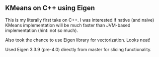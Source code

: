 KMeans on C++ using Eigen
--------------------------------------
This is my literally first take on C++. I was interested if native (and naive) KMeans implementation will be much faster than JVM-based implementation (hint: not so much).

Also took the chance to use Eigen library for vectorization. Looks neat!

Used Eigen 3.3.9 (pre-4.0) directly from master for slicing functionality.